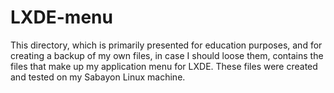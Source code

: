 # LXDE-menu
This directory, which is primarily presented for education purposes, and for creating a backup of my own files, in case I should loose them, contains the files that make up my application menu for LXDE. These files were created and tested on my Sabayon Linux machine. 
